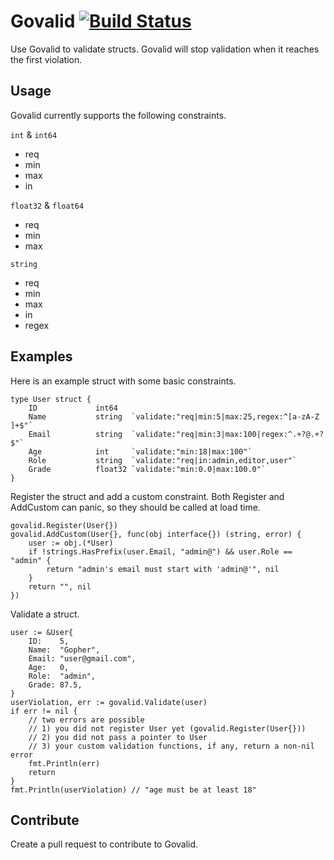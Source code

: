 # Govalid [![Build Status](https://travis-ci.com/twharmon/govalid.svg?branch=master)](https://travis-ci.com/twharmon/govalid)
Use Govalid to validate structs. Govalid will stop validation when it reaches the first violation.

## Usage
Govalid currently supports the following constraints.

`int` & `int64`
- req
- min
- max
- in

`float32` & `float64`
- req
- min
- max

`string`
- req
- min
- max
- in
- regex

## Examples
Here is an example struct with some basic constraints.
```
type User struct {
    ID             int64
    Name           string  `validate:"req|min:5|max:25,regex:^[a-zA-Z ]+$"`
    Email          string  `validate:"req|min:3|max:100|regex:^.+?@.+?$"`
    Age            int     `validate:"min:18|max:100"`
    Role           string  `validate:"req|in:admin,editor,user"`
    Grade          float32 `validate:"min:0.0|max:100.0"`
}
```

Register the struct and add a custom constraint.
Both Register and AddCustom can panic, so they should be called at load time.
```
govalid.Register(User{})
govalid.AddCustom(User{}, func(obj interface{}) (string, error) {
    user := obj.(*User)
    if !strings.HasPrefix(user.Email, "admin@") && user.Role == "admin" {
        return "admin's email must start with 'admin@'", nil
    }
    return "", nil
})
```

Validate a struct.
```
user := &User{
    ID:    5,
    Name:  "Gopher",
    Email: "user@gmail.com",
    Age:   0,
    Role:  "admin",
    Grade: 87.5,
}
userViolation, err := govalid.Validate(user)
if err != nil {
    // two errors are possible
    // 1) you did not register User yet (govalid.Register(User{}))
    // 2) you did not pass a pointer to User
    // 3) your custom validation functions, if any, return a non-nil error
    fmt.Println(err)
    return
}
fmt.Println(userViolation) // "age must be at least 18"
```

## Contribute
Create a pull request to contribute to Govalid.
